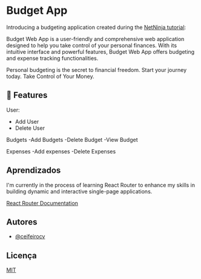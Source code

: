 # Budget App

Introducing a budgeting application created during the <a href="https://www.youtube.com/playlist?list=PL4cUxeGkcC9iNnY07bh_UPaRIQZcJfARY">NetNinja tutorial</a>:

Budget Web App is a user-friendly and comprehensive web application designed to help you take control of your personal finances. With its intuitive interface and powerful features, Budget Web App offers budgeting and expense tracking functionalities.

Personal budgeting is the secret to financial freedom. Start your journey today. Take Control of Your Money.

## 🧐 Features
User:
- Add User
- Delete User

Budgets
-Add Budgets
-Delete Budget
-View Budget

Expenses
-Add expenses
-Delete Expenses

## Aprendizados

I'm currently in the process of learning React Router to enhance my skills in building dynamic and interactive single-page applications.

<a href="https://reactrouter.com/" target="_blank">React Router Documentation</a>

## Autores

- [@ceifeirocv](https://www.github.com/ceifeirocv)


## Licença

[MIT](https://choosealicense.com/licenses/mit/)



